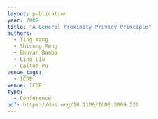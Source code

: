 ```yaml
---
layout: publication
year: 2009
title: "A General Proximity Privacy Principle"
authors:
  - Ting Wang
  - Shicong Meng
  - Bhuvan Bamba
  - Ling Liu
  - Calton Pu
venue_tags:
  - ICDE
venue: ICDE
type:
  - Conference
pdf: https://doi.org/10.1109/ICDE.2009.220
---
```

